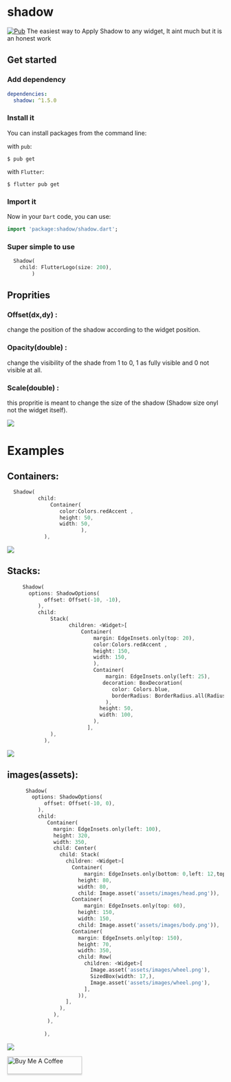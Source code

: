 # shadow
[![Pub](https://img.shields.io/pub/v/shadow.svg?style=flat-square)](https://pub.dev/packages/shadow)
The easiest way to Apply Shadow to any widget, It aint much but it is an honest work

## Get started

### Add dependency

```yaml
dependencies:
  shadow: ^1.5.0
```

### Install it

You can install packages from the command line:

with `pub`:

```
$ pub get
```

with `Flutter`:

```
$ flutter pub get
```

### Import it

Now in your `Dart` code, you can use:

```dart
import 'package:shadow/shadow.dart';
```

### Super simple to use

```dart
  Shadow(
    child: FlutterLogo(size: 200),
        )
```


## Proprities

###  Offset(dx,dy) :
change the position of the shadow according to the widget position. 

###  Opacity(double) :
change the visibility of the shade from 1 to 0, 1 as fully visible and 0 not visible at all.

###  Scale(double) :
this propritie is meant to change the size of the shadow (Shadow size onyl not the widget itself).


![](https://github.com/Fethi1/Shadow/blob/master/images/screenshot.png)


# Examples

## Containers:


```dart 
  Shadow(
          child: 
              Container(
                 color:Colors.redAccent ,
                 height: 50,
                 width: 50,
                        ),
            ),
```

![](https://github.com/Fethi1/Shadow/blob/master/images/screenshot1.png)


## Stacks:

```dart     
     Shadow(
       options: ShadowOptions(
            offset: Offset(-10, -10),
          ),
          child: 
              Stack(
                    children: <Widget>[
                        Container(
                            margin: EdgeInsets.only(top: 20),
                            color:Colors.redAccent ,
                            height: 150,
                            width: 150,
                            ),
                            Container(
                                margin: EdgeInsets.only(left: 25),
                               decoration: BoxDecoration(
                                  color: Colors.blue,
                                  borderRadius: BorderRadius.all(Radius.circular(50)),
                                ),
                              height: 50,
                              width: 100,
                            ),
                          ],
              ),
            ),
```            

![](https://github.com/Fethi1/Shadow/blob/master/images/screenshot2.png)

## images(assets):
```dart
      Shadow(
        options: ShadowOptions(
            offset: Offset(-10, 0),
          ),
          child: 
             Container(
               margin: EdgeInsets.only(left: 100),
               height: 320,
               width: 350,
               child: Center(
                 child: Stack(
                   children: <Widget>[
                     Container(
                         margin: EdgeInsets.only(bottom: 0,left: 12,top: 15),
                       height: 80,
                       width: 80,
                       child: Image.asset('assets/images/head.png')),
                     Container(
                         margin: EdgeInsets.only(top: 60),
                       height: 150,
                       width: 150,
                       child: Image.asset('assets/images/body.png')),
                     Container(
                       margin: EdgeInsets.only(top: 150),
                       height: 70,
                       width: 350,
                       child: Row(
                         children: <Widget>[
                           Image.asset('assets/images/wheel.png'),
                           SizedBox(width: 17,),
                           Image.asset('assets/images/wheel.png'),
                         ],
                       )),
                   ],
                 ),
               ),
             ),
             
            ),

```

![](https://github.com/Fethi1/Shadow/blob/master/images/screenshot3.png)

<a href="https://www.buymeacoffee.com/fethi.hamdani" target="_blank"><img src="https://i.imgur.com/aV6DDA7.png" alt="Buy Me A Coffee" style="height: 41px !important;width: 174px !important; box-shadow: 0px 3px 2px 0px rgba(190, 190, 190, 0.5) !important;-webkit-box-shadow: 0px 3px 2px 0px rgba(190, 190, 190, 0.5) !important;" > </a>
